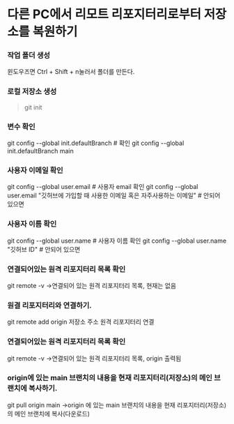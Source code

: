 # 다른 PC에서 리모트 리포지터리로부터 저장소를 복원하기

### 작업 폴더 생성
윈도우즈면 Ctrl + Shift + n눌러서 폴더를 만든다.

### 로컬 저장소 생성
>git init

### 변수 확인
git config --global init.defaultBranch # 확인
git config --global init.defaultBranch main

### 사용자 이메일 확인
git config --global user.email # 사용자 email 확인
git config --global user.email "깃허브에 가입할 때 사용한 이메일 혹은 자주사용하는 이메일" # 안되어 있으면

### 사용자 이름 확인
git config --global user.name # 사용자 이름 확인
git config --global user.name "깃허브 ID" # 안되어 있으면

### 연결되어있는 원격 리포지터리 목록 확인
git remote -v
->연결되어 있는 원격 리포지터리 목록, 현재는 없음

### 원결 리포지터리와 연결하기.
git remote add origin 저장소 주소
원격 리포지터리 연결

### 연결되어있는 원격 리포지터리 목록 확인
git remote -v
->연결되어 있는 원격 리포지터리 목록, origin 출력됨

### origin에 있는 main 브랜치의 내용을 현재 리포지터리(저장소)의 메인 브랜치에 복사하기.
git pull origin main
->origin 에 있는 main 브랜치의 내용을 현재 리포지터리(저장소)의 메인 브랜치에 복사(다운로드)